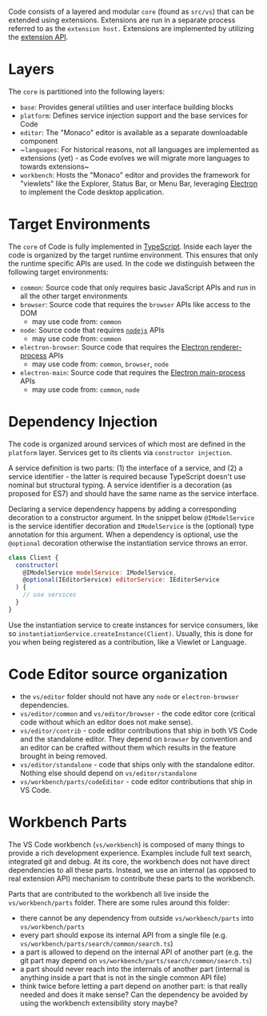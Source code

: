 Code consists of a layered and modular `core` (found as `src/vs`) that can be extended using extensions. Extensions are run in a separate process referred to as the
`extension host.` Extensions are implemented by utilizing the [extension API](https://code.visualstudio.com/docs/extensions/overview).

# Layers

The `core` is partitioned into the following layers:
- `base`: Provides general utilities and user interface building blocks
- `platform`: Defines service injection support and the base services for Code
- `editor`: The "Monaco" editor is available as a separate downloadable component
- ~`languages`: For historical reasons, not all languages are implemented as extensions (yet) - as Code evolves we will migrate more languages to towards extensions~
- `workbench`: Hosts the "Monaco" editor and provides the framework for "viewlets" like the Explorer, Status Bar, or Menu Bar, leveraging [Electron](http://electron.atom.io/) to implement the Code desktop application.

# Target Environments
The `core` of Code is fully implemented in [TypeScript](https://github.com/microsoft/typescript). Inside each layer the code is organized by the target runtime environment. This ensures that only the runtime specific APIs are used. In the code we distinguish between the following target environments:
- `common`: Source code that only requires basic JavaScript APIs and run in all the other target environments
- `browser`: Source code that requires the `browser` APIs like access to the DOM
  - may use code from: `common`
- `node`: Source code that requires [`nodejs`](https://nodejs.org) APIs
  - may use code from: `common`
- `electron-browser`: Source code that requires the [Electron renderer-process](https://github.com/atom/electron/tree/master/docs#modules-for-the-renderer-process-web-page) APIs
  - may use code from: `common`, `browser`, `node`
- `electron-main`: Source code that requires the [Electron main-process](https://github.com/atom/electron/tree/master/docs#modules-for-the-main-process) APIs
  - may use code from: `common`, `node`

# Dependency Injection

The code is organized around services of which most are defined in the `platform` layer. Services get to its clients via `constructor injection`. 

A service definition is two parts: (1) the interface of a service, and (2) a service identifier - the latter is required because TypeScript doesn't use nominal but structural typing. A service identifier is a decoration (as proposed for ES7) and should have the same name as the service interface. 

Declaring a service dependency happens by adding a corresponding decoration to a constructor argument. In the snippet below `@IModelService` is the service identifier decoration and `IModelService` is the (optional) type annotation for this argument. When a dependency is optional, use the `@optional` decoration otherwise the instantiation service throws an error.

```javascript
class Client {
  constructor(
    @IModelService modelService: IModelService, 
    @optional(IEditorService) editorService: IEditorService
  ) {
    // use services
  }
}
```

Use the instantiation service to create instances for service consumers, like so `instantiationService.createInstance(Client)`. Usually, this is done for you when being registered as a contribution, like a Viewlet or Language.

# Code Editor source organization

* the `vs/editor` folder should not have any `node` or `electron-browser` dependencies.
* `vs/editor/common` and `vs/editor/browser` - the code editor core (critical code without which an editor does not make sense).
* `vs/editor/contrib` - code editor contributions that ship in both VS Code and the standalone editor. They depend on `browser` by convention and an editor can be crafted without them which results in the feature brought in being removed.
* `vs/editor/standalone` - code that ships only with the standalone editor. Nothing else should depend on `vs/editor/standalone`
* `vs/workbench/parts/codeEditor` - code editor contributions that ship in VS Code.

# Workbench Parts

The VS Code workbench (`vs/workbench`) is composed of many things to provide a rich development experience. Examples include full text search, integrated git and debug. At its core, the workbench does not have direct dependencies to all these parts. Instead, we use an internal (as opposed to real extension API) mechanism to contribute these parts to the workbench. 

Parts that are contributed to the workbench all live inside the `vs/workbench/parts` folder. There are some rules around this folder:
- there cannot be any dependency from outside `vs/workbench/parts` into `vs/workbench/parts`
- every part should expose its internal API from a single file (e.g. `vs/workbench/parts/search/common/search.ts`)
- a part is allowed to depend on the internal API of another part (e.g. the git part may depend on  `vs/workbench/parts/search/common/search.ts`)
- a part should never reach into the internals of another part (internal is anything inside a part that is not in the single common API file)
- think twice before letting a part depend on another part: is that really needed and does it make sense? Can the dependency be avoided by using the workbench extensibility story maybe?
